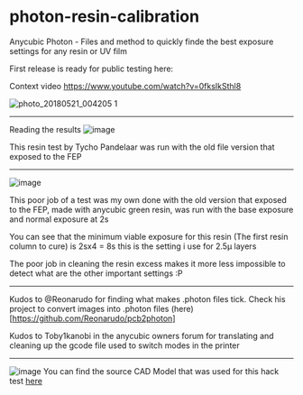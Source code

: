 # photon-resin-calibration
Anycubic Photon - Files and method to quickly finde the best exposure settings for any resin or UV film

First release is ready for public testing here: 

Context video
https://www.youtube.com/watch?v=0fksIkSthl8

![photo_20180521_004205 1](https://user-images.githubusercontent.com/11083514/40287288-2fe8adcc-5ca4-11e8-8a80-86d8516df68a.jpg)

---

Reading the results
![image](https://user-images.githubusercontent.com/11083514/40270445-874d4e94-5b85-11e8-99b4-94fece56fad1.png)

This resin test by Tycho Pandelaar was run with the old file version that exposed to the FEP

----
![image](https://user-images.githubusercontent.com/11083514/40264048-e9b664de-5b13-11e8-9322-67906841a8fd.png)

This poor job of a test was my own done with the old version that exposed to the FEP, made with anycubic green resin, was run with the base exposure and normal exposure at 2s

You can see that the minimum viable exposure for this resin (The first resin column to cure) is 2sx4 = 8s this is the setting i use for 2.5µ layers

The poor job in cleaning the resin excess makes it more less impossible to detect what are the other important settings :P

---
Kudos to @Reonarudo for finding what makes .photon files tick. Check his project to convert images into .photon files (here)[https://github.com/Reonarudo/pcb2photon]

Kudos to Toby1kanobi in the anycubic owners forum for translating and cleaning up the gcode file used to switch modes in the printer

---

![image](https://user-images.githubusercontent.com/11083514/40305776-ebbef9c6-5cf3-11e8-9763-3a95179a456c.png)
You can find the source CAD Model that was used for this hack test [here](https://a360.co/2IDQpNy) 
